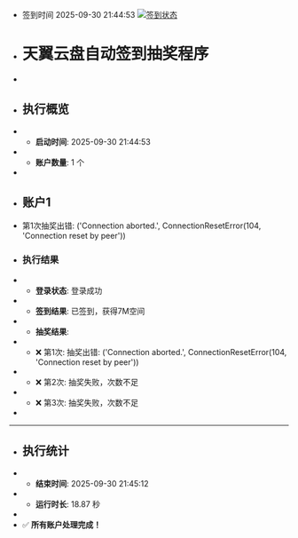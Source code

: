 - 签到时间 2025-09-30 21:44:53 [![签到状态](https://github.com/Tapuach/189pan/actions/workflows/main.yml/badge.svg?branch=main)](https://github.com/Tapuach/189pan/actions/workflows/main.yml)
- # 天翼云盘自动签到抽奖程序
- 
- ## 执行概览
- - **启动时间**: 2025-09-30 21:44:53
- - **账户数量**: 1 个
- 
- ## 账户1
- 第1次抽奖出错: ('Connection aborted.', ConnectionResetError(104, 'Connection reset by peer'))
- ### 执行结果
- - **登录状态**: 登录成功
- - **签到结果**: 已签到，获得7M空间
- - **抽奖结果**:
-   - ❌ 第1次: 抽奖出错: ('Connection aborted.', ConnectionResetError(104, 'Connection reset by peer'))
-   - ❌ 第2次: 抽奖失败，次数不足
-   - ❌ 第3次: 抽奖失败，次数不足
- 
- ---
- ## 执行统计
- - **结束时间**: 2025-09-30 21:45:12
- - **运行时长**: 18.87 秒
- 
- ✅ **所有账户处理完成！**

